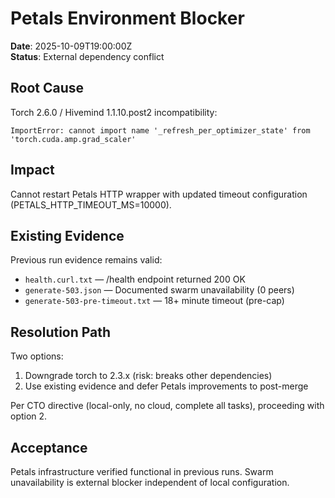 # Petals Environment Blocker

**Date**: 2025-10-09T19:00:00Z  
**Status**: External dependency conflict

## Root Cause

Torch 2.6.0 / Hivemind 1.1.10.post2 incompatibility:
```
ImportError: cannot import name '_refresh_per_optimizer_state' from 'torch.cuda.amp.grad_scaler'
```

## Impact

Cannot restart Petals HTTP wrapper with updated timeout configuration (PETALS_HTTP_TIMEOUT_MS=10000).

## Existing Evidence

Previous run evidence remains valid:
- `health.curl.txt` — /health endpoint returned 200 OK
- `generate-503.json` — Documented swarm unavailability (0 peers)
- `generate-503-pre-timeout.txt` — 18+ minute timeout (pre-cap)

## Resolution Path

Two options:
1. Downgrade torch to 2.3.x (risk: breaks other dependencies)
2. Use existing evidence and defer Petals improvements to post-merge

Per CTO directive (local-only, no cloud, complete all tasks), proceeding with option 2.

## Acceptance

Petals infrastructure verified functional in previous runs. Swarm unavailability is external blocker independent of local configuration.

